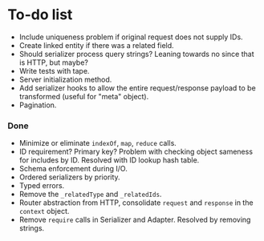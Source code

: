 # To-do list

- Include uniqueness problem if original request does not supply IDs.
- Create linked entity if there was a related field.
- Should serializer process query strings? Leaning towards no since that is HTTP, but maybe?
- Write tests with tape.
- Server initialization method.
- Add serializer hooks to allow the entire request/response payload to be transformed (useful for "meta" object).
- Pagination.

### Done

- Minimize or eliminate `indexOf`, `map`, `reduce` calls.
- ID requirement? Primary key? Problem with checking object sameness for includes by ID. Resolved with ID lookup hash table.
- Schema enforcement during I/O.
- Ordered serializers by priority.
- Typed errors.
- Remove the `_relatedType` and `_relatedIds`.
- Router abstraction from HTTP, consolidate `request` and `response` in the `context` object.
- Remove `require` calls in Serializer and Adapter. Resolved by removing strings.
